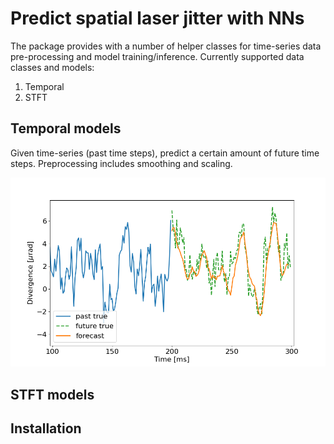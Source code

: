 # Predict spatial laser jitter with NNs

The package provides with a number of helper classes for time-series data pre-processing and model training/inference. Currently supported data classes and models:
1. Temporal
2. STFT

## Temporal models
Given time-series (past time steps), predict a certain amount of future time steps. Preprocessing includes smoothing and scaling.

![image](figures/temporal_model.png)

## STFT models

## Installation


